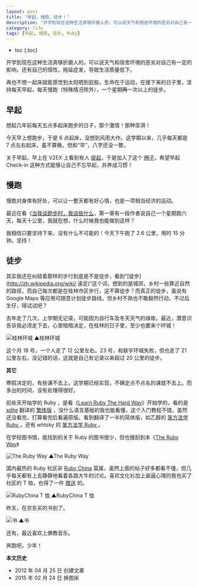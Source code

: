 ```yaml
---
layout: post
title: "早起，慢跑，徒步！"
description: "开学到现在这种生活真够折磨人的，可以说天气和宿舍环境的恶劣对自己有一定的影响，还有自己的惰性，拖延症发，导致生活质量低下。"
category: life
tags: [早起, 慢跑, 徒步, Ruby]
---
```


* toc
{:toc}

开学到现在这种生活真够折磨人的，可以说天气和宿舍环境的恶劣对自己有一定的影响，还有自己的惰性，拖延症发，导致生活质量低下。

再也不想一起床就能感觉到太阳晒到屁股，生命在于运动，在接下来的日子里，坚持每天早起，每天慢跑（特殊情况除外），一个星期<del>两</del>一次以上的徒步。

## 早起

想起几年前每天五点多起床跑步的日子，那个激情！那种澎湃！

今天早上想跑步，于是 6 点起床，没想到风雨大作。这学期以来，几乎每天都是 7 点左右起床，虽不算晚，但和“早”，八字还没一瞥。

关于早起，早上在 V2EX 上看到有人 [提起](http://www.v2ex.com/t/33458)，于是加入了这个 [圈子](http://www.amybox.com/app/199)，希望早起 Check-in 这种方式能够让自己不忘早起，并养成习惯！

## 慢跑

慢跑对身体有好处，可以让一整天都有好心情，也是一项相当经济的运动。

最近在看《[当我谈跑步时，我谈些什么](http://book.douban.com/subject/3369600/)，第一章有一段作者说自己一个星期跑六天，每天十公里，我就在想，什么时候我也能做到这样？

我相信只要坚持下来，没有什么不可能的！今天下午跑了 2.6 公里，用时 15 分钟。坚持！

## 徒步

其实我还在纠结着那样的步行到底是不是徒步，看到”[徒步](http://zh.wikipedia.org/wiki/ 遠足)“这个词，想到的是城郊，乡村一些靠近自然的路径，而自己每次都是在桂林市区步行，这不算徒步？而真正的徒步，虽说有 Google Maps 等应用可随意计划徒步路线，但乡村不熟也不敢毅然行动，不过后生仔，得试试吧？

去年走了几次，上学期无记录，可能因为自行车及冬天天气的缘故。最近，潜意识告诉我必须走下去，心里暗暗决定，在桂林的日子里，至少也要来个环城！

![桂林环城]({{site.IMG_PATH}}/early-rising-running-and-walking-01.png)
▲桂林环城

这个月 18 号，一个人走了 12 公里左右。23 号，和联宇环城失败，但也走了 21 公里左右，没记错的话，这就是自己有记录以来超过 20 公里的徒步。

**其它**

寒假决定的，有些课不去上，这学期已经实现，不确定点不点名的课就不去上。而多出的时间，没有处理得很好。

前些天开始学的 Ruby ，是看《[Learn Ruby The Hard Way](http://ruby.learncodethehardway.org/)》开始学的，看的是 [xdite](http://blog.xdite.net/) 翻译的 [繁体版](http://lrthw.github.com/) ，没什么语言基础的我也能看懂，这个入门教程不错，虽然还没看完，打算看完后看遍原版。看到翻译了一半的简体版，如乙醇的 [笨方法学 Ruby ](http://17test.info/?page_id=413)，还有 whtsky 的 [笨方法学 Ruby ](http://readthedocs.org/docs/learn-ruby-the-hard-way-zh_cn-translation/en/latest/)。

在学校图书馆，能找到的关于 Ruby 的图书很少，但也搜刮到本《[The Ruby Way](http://book.douban.com/subject/2280936/)》

![The Ruby Way]({{site.IMG_PATH}}/early-rising-running-and-walking-02.jpg_640)
▲The Ruby Way

国内最热的 Ruby 社区非 [Ruby China](http://ruby-china.org/topics) 莫属，虽然上面的帖子好多都看不懂，但几乎每天都有上去静静地看着各路大牛的讨论。喜欢文化衫加上装逼心理的我也买了社区的 T 恤，也得了一件 [赠送](http://ruby-china.org/topics/2812) 的。

![RubyChina T 恤]({{site.IMG_PATH}}/early-rising-running-and-walking-03.jpg_640)
▲RubyChina T 恤

昨天，在京东买的书到了。

![书]({{site.IMG_PATH}}/early-rising-running-and-walking-04.jpg_640)
▲书

还有，最近喜欢上佛教音乐。

奔跑吧，少年！

**本文历史**

* 2012 年 04 月 25 日 创建文章
* 2015 年 02 月 24 日 换图床
